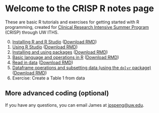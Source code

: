# Welcome to the CRISP R notes page

These are basic R tutorials and exercises for getting started with R programming, created for [Clinical Research Intensive Summer Program](https://www.iths.org/education/professional-development/crisp/) (CRISP) through UW ITHS.

0. [Installing R and R Studio](https://jpspeng.github.io/crisp_notes/pages/installing_R.html) ([Download RMD](https://jpspeng.github.io/crisp_notes/pages/installing_R.Rmd))
1. [Using R Studio](https://jpspeng.github.io/crisp_notes/pages/r_studio_r_markdown.html) ([Download RMD](https://jpspeng.github.io/crisp_notes/pages/r_studio_r_markdown.Rmd))
2. [Installing and using packages](https://jpspeng.github.io/crisp_notes/pages/installing_packages.html) ([Download RMD](https://jpspeng.github.io/crisp_notes/pages/installing_packages.Rmd))
3. [Basic language and operations in R](https://jpspeng.github.io/crisp_notes/pages/some_language.html) ([Download RMD](https://jpspeng.github.io/crisp_notes/pages/some_language.Rmd))
4. [Read in data](https://jpspeng.github.io/crisp_notes/pages/reading_data.html) ([Download RMD](https://jpspeng.github.io/crisp_notes/pages/reading_data.Rmd))
5. [Dataframe operations and subsetting data (using the `dplyr` package)](https://jpspeng.github.io/crisp_notes/pages/subsetting_data.html) ([Download RMD](https://jpspeng.github.io/crisp_notes/pages/subsetting_data.Rmd))
6. Exercise: Create a Table 1 from data

## More advanced coding (optional)

If you have any questions, you can email James at jpspeng@uw.edu. 
